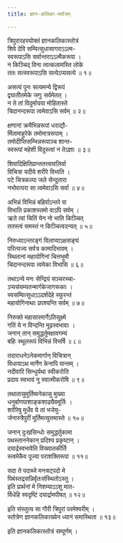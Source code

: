 ```yaml
---
title: ज्ञान-कलिका-स्तोत्रम्

---
```

  
त्रिपुरारहस्योक्तं ज्ञानकलिकास्तोत्रं   
शिवे देवि सम्वित्सुधासागराऽऽत्म-  
स्वरूपाऽसि सर्वान्तराऽऽत्मैकरूपा ।  
न किञ्चिद् विना त्वत्कलामस्ति लोके  
ततः सत्स्वरूपाऽसि सत्येऽप्यसत्ये ॥ १॥  

असत्यं पुनः सत्यमन्ये द्विरूपं  
द्वयातीतमेके जगुः सर्वमेतत् ।  
न ते तां विदुर्मायया मोहितास्ते  
चिदानन्दरूपा त्वमेवाऽसि सर्वम् ॥ २॥  

क्षणानां क्रमैभिन्नरूपां धराद्यौ-  
र्मितामाहुरेके तमोमात्ररूपाम् ।  
तमोदीप्तिसम्भिन्नरूपाञ्च शान्त-  
स्वरूपां महेशी विदुस्त्वां न तेऽज्ञाः ॥ ३॥  

शिवादिक्षितिप्रान्ततत्त्वावलिर्या  
विचित्रा यदीये शरीरे विभाति ।  
पटे चित्रकल्पा जले सेन्दुतारा  
नभोवत्परा सा त्वमेवाऽसि सर्वा ॥ ४॥  

अभिन्नं विभिन्नं बहिर्वाऽन्तरे वा  
विभाति प्रकाशस्तमो वाऽपि सर्वम् ।  
ऋते त्वां चितिं येन नो भाति किञ्चित्  
ततस्त्वं समस्तं न किञ्चित्वदन्यत् ॥ ५॥  

निरुध्याऽन्तरङ्गं विलाप्याऽक्षसङ्घं  
परित्यज्य सर्वत्र कामादिभावम् ।  
स्थितानां महायोगिनां चित्तभूमौ  
चिदानन्दरूपा त्वमेका विभासि ॥ ६॥  

तथाऽन्ये मनः सेन्द्रियं सञ्चरच्चा-  
ऽप्यसंयम्यतन्मार्गकेजागरूकाः ।  
स्वसम्वित्सुधाऽऽदर्शदेहे स्फुरन्तं  
महायोगिनाथाः प्रपश्यन्ति सर्वम् ॥ ७॥  

निरुक्ते महासारमार्गेऽतिसूक्ष्मे  
गतिं ये न विन्दन्ति मूढस्वभावाः ।  
जनान् तान् समुद्धर्तुमक्षावगम्यं  
बहिः स्थूलरूपं विभिन्नं विभर्षि ॥ ८॥  

तदाराधनेऽनेकमार्गान् विचित्रान्  
विधायाऽथ मार्गेण केनापि यान्तम् ।  
नदीवारि सिन्धुर्यथा स्वीकरोति  
प्रदाय स्वभावं नु स्वात्मीकरोषि ॥ ९॥  

तथातासुमूर्तिष्वनेकासु मुख्या  
धनुर्बाणपाशाङ्कशाढ्यैवमूर्तिः ।  
शरीरेषु मूर्धेव ये तां भजेयु-  
र्जनास्त्रैपुरीं मूर्तिमत्युत्तमास्ते ॥ १०॥  

जनान् दुःखसिन्धोः समुद्धर्तुकामा  
पथस्ताननेकान् प्रदिश्य प्रकृष्टान् ।  
दयार्द्रस्वभावेति विख्यातकीर्ति  
स्त्वमेकैव पूज्या पराशक्तिरूपा ॥ ११॥  

सदा ते पदाब्जे मनःषट्पदो मे  
पिबंस्तद्रसन्निर्वृतःसंस्थितोऽस्तु ।  
इति प्रार्थनां मे निशम्याऽऽशु मात-  
र्विधेहि स्वदृष्टिं दयार्द्रामपीषत् ॥ १२॥  

इति संस्तुत्य सा गौरी त्रिपुरां परमेश्वरीम् ।  
स्तोत्रेण ज्ञानकलिकाख्येन ध्यानं समास्थिता ॥ १३॥  

इति ज्ञानकलिकास्तोत्रं सम्पूर्णम् ।  


